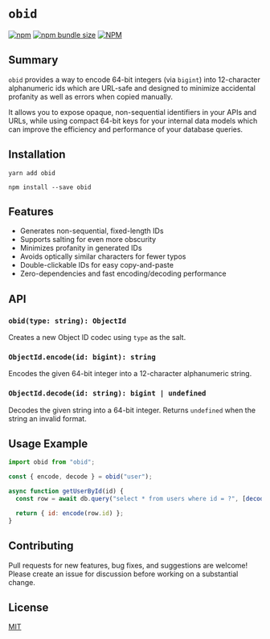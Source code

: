 # `obid`

[![npm](https://img.shields.io/npm/v/obid)](https://www.npmjs.com/package/obid)
[![npm bundle size](https://img.shields.io/bundlephobia/minzip/obid)](https://bundlephobia.com/package/obid)
[![NPM](https://img.shields.io/npm/l/obid)](https://github.com/srijs/obid/blob/main/LICENSE)

## Summary

`obid` provides a way to encode 64-bit integers (via `bigint`) into 12-character alphanumeric ids which are URL-safe and designed to minimize accidental profanity as well as errors when copied manually.

It allows you to expose opaque, non-sequential identifiers in your APIs and URLs, while using compact 64-bit keys for your internal data models which can improve the efficiency and performance of your database queries.

## Installation

```
yarn add obid
```

```
npm install --save obid
```

## Features

- Generates non-sequential, fixed-length IDs
- Supports salting for even more obscurity
- Minimizes profanity in generated IDs
- Avoids optically similar characters for fewer typos
- Double-clickable IDs for easy copy-and-paste
- Zero-dependencies and fast encoding/decoding performance

## API

### `obid(type: string): ObjectId`

Creates a new Object ID codec using `type` as the salt.

### `ObjectId.encode(id: bigint): string`

Encodes the given 64-bit integer into a 12-character alphanumeric string.

### `ObjectId.decode(id: string): bigint | undefined`

Decodes the given string into a 64-bit integer. Returns `undefined` when the string an invalid format.

## Usage Example

```js
import obid from "obid";

const { encode, decode } = obid("user");

async function getUserById(id) {
  const row = await db.query("select * from users where id = ?", [decode(id)]);

  return { id: encode(row.id) };
}
```

## Contributing

Pull requests for new features, bug fixes, and suggestions are welcome! Please
create an issue for discussion before working on a substantial change.

## License

[MIT](https://github.com/srijs/obid/blob/main/LICENSE)
